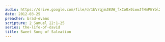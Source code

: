 ```yaml
---
audio: https://drive.google.com/file/d/1bVrqjmJBUW_fxCo0x0iwwJfHmPEYbl2w/view
date: 2012-03-25
preacher: brad-evans
scripture: 2 Samuel 22:1-25
series: the-life-of-david
title: Sweet Song of Salvation
---
```

